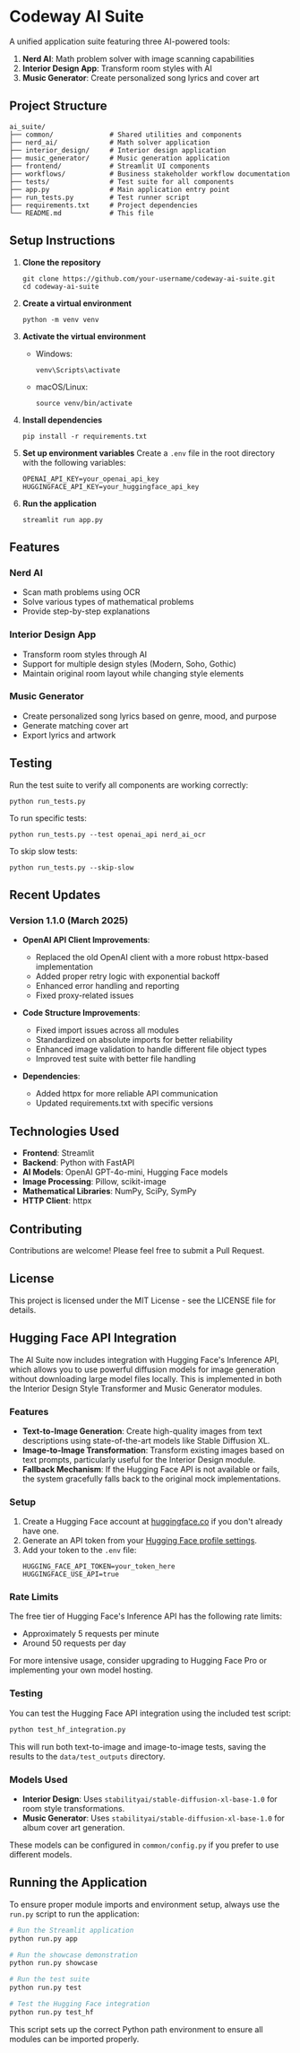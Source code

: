 # Codeway AI Suite

A unified application suite featuring three AI-powered tools:

1. **Nerd AI**: Math problem solver with image scanning capabilities
2. **Interior Design App**: Transform room styles with AI
3. **Music Generator**: Create personalized song lyrics and cover art

## Project Structure

```
ai_suite/
├── common/              # Shared utilities and components
├── nerd_ai/             # Math solver application
├── interior_design/     # Interior design application
├── music_generator/     # Music generation application
├── frontend/            # Streamlit UI components
├── workflows/           # Business stakeholder workflow documentation
├── tests/               # Test suite for all components
├── app.py               # Main application entry point
├── run_tests.py         # Test runner script
├── requirements.txt     # Project dependencies
└── README.md            # This file
```

## Setup Instructions

1. **Clone the repository**
   ```
   git clone https://github.com/your-username/codeway-ai-suite.git
   cd codeway-ai-suite
   ```

2. **Create a virtual environment**
   ```
   python -m venv venv
   ```

3. **Activate the virtual environment**
   - Windows:
     ```
     venv\Scripts\activate
     ```
   - macOS/Linux:
     ```
     source venv/bin/activate
     ```

4. **Install dependencies**
   ```
   pip install -r requirements.txt
   ```

5. **Set up environment variables**
   Create a `.env` file in the root directory with the following variables:
   ```
   OPENAI_API_KEY=your_openai_api_key
   HUGGINGFACE_API_KEY=your_huggingface_api_key
   ```

6. **Run the application**
   ```
   streamlit run app.py
   ```

## Features

### Nerd AI
- Scan math problems using OCR
- Solve various types of mathematical problems
- Provide step-by-step explanations

### Interior Design App
- Transform room styles through AI
- Support for multiple design styles (Modern, Soho, Gothic)
- Maintain original room layout while changing style elements

### Music Generator
- Create personalized song lyrics based on genre, mood, and purpose
- Generate matching cover art
- Export lyrics and artwork

## Testing

Run the test suite to verify all components are working correctly:

```
python run_tests.py
```

To run specific tests:

```
python run_tests.py --test openai_api nerd_ai_ocr
```

To skip slow tests:

```
python run_tests.py --skip-slow
```

## Recent Updates

### Version 1.1.0 (March 2025)

- **OpenAI API Client Improvements**:
  - Replaced the old OpenAI client with a more robust httpx-based implementation
  - Added proper retry logic with exponential backoff
  - Enhanced error handling and reporting
  - Fixed proxy-related issues

- **Code Structure Improvements**:
  - Fixed import issues across all modules
  - Standardized on absolute imports for better reliability
  - Enhanced image validation to handle different file object types
  - Improved test suite with better file handling

- **Dependencies**:
  - Added httpx for more reliable API communication
  - Updated requirements.txt with specific versions

## Technologies Used

- **Frontend**: Streamlit
- **Backend**: Python with FastAPI
- **AI Models**: OpenAI GPT-4o-mini, Hugging Face models
- **Image Processing**: Pillow, scikit-image
- **Mathematical Libraries**: NumPy, SciPy, SymPy
- **HTTP Client**: httpx

## Contributing

Contributions are welcome! Please feel free to submit a Pull Request.

## License

This project is licensed under the MIT License - see the LICENSE file for details.

## Hugging Face API Integration

The AI Suite now includes integration with Hugging Face's Inference API, which allows you to use powerful diffusion models for image generation without downloading large model files locally. This is implemented in both the Interior Design Style Transformer and Music Generator modules.

### Features

- **Text-to-Image Generation**: Create high-quality images from text descriptions using state-of-the-art models like Stable Diffusion XL.
- **Image-to-Image Transformation**: Transform existing images based on text prompts, particularly useful for the Interior Design module.
- **Fallback Mechanism**: If the Hugging Face API is not available or fails, the system gracefully falls back to the original mock implementations.

### Setup

1. Create a Hugging Face account at [huggingface.co](https://huggingface.co) if you don't already have one.
2. Generate an API token from your [Hugging Face profile settings](https://huggingface.co/settings/tokens).
3. Add your token to the `.env` file:
   ```
   HUGGING_FACE_API_TOKEN=your_token_here
   HUGGINGFACE_USE_API=true
   ```

### Rate Limits

The free tier of Hugging Face's Inference API has the following rate limits:
- Approximately 5 requests per minute
- Around 50 requests per day

For more intensive usage, consider upgrading to Hugging Face Pro or implementing your own model hosting.

### Testing

You can test the Hugging Face API integration using the included test script:

```bash
python test_hf_integration.py
```

This will run both text-to-image and image-to-image tests, saving the results to the `data/test_outputs` directory.

### Models Used

- **Interior Design**: Uses `stabilityai/stable-diffusion-xl-base-1.0` for room style transformations.
- **Music Generator**: Uses `stabilityai/stable-diffusion-xl-base-1.0` for album cover art generation.

These models can be configured in `common/config.py` if you prefer to use different models.

## Running the Application

To ensure proper module imports and environment setup, always use the `run.py` script to run the application:

```bash
# Run the Streamlit application
python run.py app

# Run the showcase demonstration
python run.py showcase

# Run the test suite
python run.py test

# Test the Hugging Face integration
python run.py test_hf
```

This script sets up the correct Python path environment to ensure all modules can be imported properly. 